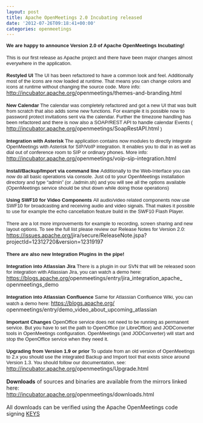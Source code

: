 ```yaml
---
layout: post
title: Apache OpenMeetings 2.0 Incubating released
date: '2012-07-26T09:18:41+00:00'
categories: openmeetings
---
```

<span style="vertical-align:baseline;font-variant:normal;font-style:normal;font-size:13px;background-color:transparent;text-decoration:none;font-family:Arial;font-weight:bold">We are happy to announce Version 2.0 of Apache OpenMeetings Incubating!</span><br>
<span style="vertical-align:baseline;font-variant:normal;font-style:normal;font-size:13px;background-color:transparent;text-decoration:none;font-family:Arial;font-weight:bold"></span><br><span style="vertical-align:baseline;font-variant:normal;font-style:normal;font-size:13px;background-color:transparent;text-decoration:none;font-family:Arial;font-weight:normal">This is our first release as Apache project and there have been major changes almost everywhere in the application.</span><br>
<span style="vertical-align:baseline;font-variant:normal;font-style:normal;font-size:13px;background-color:transparent;text-decoration:none;font-family:Arial;font-weight:bold"></span><br><span style="vertical-align:baseline;font-variant:normal;font-style:normal;font-size:13px;background-color:transparent;text-decoration:none;font-family:Arial;font-weight:bold">Restyled UI </span><span style="vertical-align:baseline;font-variant:normal;font-style:normal;font-size:13px;background-color:transparent;text-decoration:none;font-family:Arial;font-weight:normal">The
 UI has been refactored to have a common look and feel. Additionally 
most of the icons are now loaded at runtime. That means you can change 
colors and icons at runtime without changing the source code. More info:
 </span><a href="http://incubator.apache.org/openmeetings/themes-and-branding.html" target="_blank"><span style="font-size:13px;font-family:Arial;color:#1155cc;background-color:transparent;font-weight:normal;font-style:normal;font-variant:normal;text-decoration:underline;vertical-align:baseline">http://incubator.apache.org/<wbr>openmeetings/themes-and-<wbr>branding.html</span></a><span style="vertical-align:baseline;font-variant:normal;font-style:normal;font-size:13px;background-color:transparent;text-decoration:none;font-family:Arial;font-weight:normal"></span><br>
<span style="vertical-align:baseline;font-variant:normal;font-style:normal;font-size:13px;background-color:transparent;text-decoration:none;font-family:Arial;font-weight:normal"></span><br><span style="vertical-align:baseline;font-variant:normal;font-style:normal;font-size:13px;background-color:transparent;text-decoration:none;font-family:Arial;font-weight:bold">New Calendar </span><span style="vertical-align:baseline;font-variant:normal;font-style:normal;font-size:13px;background-color:transparent;text-decoration:none;font-family:Arial;font-weight:normal">The
 calendar was completely refactored and got a new UI that was built from
 scratch that also adds some new functions. For example it is possible 
now to password protect invitations sent via the calendar. Further the 
timezone handling has been refactored and there is now also a SOAP/REST 
API to handle calendar Events ( </span><a href="http://incubator.apache.org/openmeetings/SoapRestAPI.html" target="_blank"><span style="font-size:13px;font-family:Arial;color:#1155cc;background-color:transparent;font-weight:normal;font-style:normal;font-variant:normal;text-decoration:underline;vertical-align:baseline">http://incubator.apache.org/<wbr>openmeetings/SoapRestAPI.html</span></a><span style="vertical-align:baseline;font-variant:normal;font-style:normal;font-size:13px;background-color:transparent;text-decoration:none;font-family:Arial;font-weight:normal"> )</span><br>
<span style="vertical-align:baseline;font-variant:normal;font-style:normal;font-size:13px;background-color:transparent;text-decoration:none;font-family:Arial;font-weight:normal"></span><br><span style="vertical-align:baseline;font-variant:normal;font-style:normal;font-size:13px;background-color:transparent;text-decoration:none;font-family:Arial;font-weight:bold">Integration with Asterisk </span><span style="vertical-align:baseline;font-variant:normal;font-style:normal;font-size:13px;background-color:transparent;text-decoration:none;font-family:Arial;font-weight:normal">The
 application contains now modules to directly integrate OpenMeetings 
with Asterisk for SIP/VoIP integration. It enables you to dial in as 
well as dial out of conference room to SIP or ordinary phones. More 
info: </span><a href="http://incubator.apache.org/openmeetings/voip-sip-integration.html" target="_blank"><span style="font-size:13px;font-family:Arial;color:#1155cc;background-color:transparent;font-weight:normal;font-style:normal;font-variant:normal;text-decoration:underline;vertical-align:baseline">http://incubator.apache.org/<wbr>openmeetings/voip-sip-<wbr>integration.html</span></a><span style="vertical-align:baseline;font-variant:normal;font-style:normal;font-size:13px;background-color:transparent;text-decoration:none;font-family:Arial;font-weight:normal"> </span><br>
<span style="vertical-align:baseline;font-variant:normal;font-style:normal;font-size:13px;background-color:transparent;text-decoration:none;font-family:Arial;font-weight:normal"></span><br><span style="vertical-align:baseline;font-variant:normal;font-style:normal;font-size:13px;background-color:transparent;text-decoration:none;font-family:Arial;font-weight:bold">Install/Backup/Import via command line </span><span style="vertical-align:baseline;font-variant:normal;font-style:normal;font-size:13px;background-color:transparent;text-decoration:none;font-family:Arial;font-weight:normal">Additionally
 to the Web-Interface you can now do all basic operations via console. Just cd to your OpenMeetings installation directory and type 
“admin” (or ./admin.sh) and you will see all the options available (OpenMeetings service
 should be shut down while doing those operations)</span><br><span style="vertical-align:baseline;font-variant:normal;font-style:normal;font-size:13px;background-color:transparent;text-decoration:none;font-family:Arial;font-weight:normal"></span><br>
<span style="vertical-align:baseline;font-variant:normal;font-style:normal;font-size:13px;background-color:transparent;text-decoration:none;font-family:Arial;font-weight:bold">Using SWF10 for Video Components </span><span style="vertical-align:baseline;font-variant:normal;font-style:normal;font-size:13px;background-color:transparent;text-decoration:none;font-family:Arial;font-weight:normal">All
 audio/video related components now use SWF10 for broadcasting and 
receiving audio and video signals. That makes it possible to use for 
example the echo cancellation feature build in the SWF10 Flash Player.</span><br><span style="vertical-align:baseline;font-variant:normal;font-style:normal;font-size:13px;background-color:transparent;text-decoration:none;font-family:Arial;font-weight:normal"></span><br>
<span style="vertical-align:baseline;font-variant:normal;font-style:normal;font-size:13px;background-color:transparent;text-decoration:none;font-family:Arial;font-weight:normal">There
 are a lot more improvements for example to recording, screen sharing 
and new layout options. To see the full list please review our Release 
Notes for Version 2.0:</span><br><a href="https://issues.apache.org/jira/secure/ReleaseNote.jspa?projectId=12312720&amp;version=12319197" target="_blank"><span style="font-size:13px;font-family:Arial;color:#1155cc;background-color:transparent;font-weight:normal;font-style:normal;font-variant:normal;text-decoration:underline;vertical-align:baseline">https://issues.apache.org/<wbr>jira/secure/ReleaseNote.jspa?<wbr>projectId=12312720&amp;version=<wbr>12319197</span></a><span style="vertical-align:baseline;font-variant:normal;font-style:normal;font-size:13px;background-color:transparent;text-decoration:none;font-family:Arial;font-weight:normal"></span><br>
<span style="vertical-align:baseline;font-variant:normal;font-style:normal;font-size:13px;background-color:transparent;text-decoration:none;font-family:Arial;font-weight:normal"></span><br><span style="vertical-align:baseline;font-variant:normal;font-style:normal;font-size:13px;background-color:transparent;text-decoration:none;font-family:Arial;font-weight:bold">There are also new Integration Plugins in the pipe!</span><br>
<span style="vertical-align:baseline;font-variant:normal;font-style:normal;font-size:13px;background-color:transparent;text-decoration:none;font-family:Arial;font-weight:normal"></span><br><span style="vertical-align:baseline;font-variant:normal;font-style:normal;font-size:13px;background-color:transparent;text-decoration:none;font-family:Arial;font-weight:bold">Integration into Atlassian Jira </span><span style="vertical-align:baseline;font-variant:normal;font-style:normal;font-size:13px;background-color:transparent;text-decoration:none;font-family:Arial;font-weight:normal">There is a plugin in our SVN that will be released soon for integration with Atlassian Jira, you can watch a demo here: </span><a href="https://blogs.apache.org/openmeetings/entry/jira_integration_apache_openmeetings_demo" target="_blank"><span style="font-size:13px;font-family:Arial;color:#1155cc;background-color:transparent;font-weight:normal;font-style:normal;font-variant:normal;text-decoration:underline;vertical-align:baseline">https://blogs.apache.org/<wbr>openmeetings/entry/jira_<wbr>integration_apache_<wbr>openmeetings_demo</span></a><span style="vertical-align:baseline;font-variant:normal;font-style:normal;font-size:13px;background-color:transparent;text-decoration:none;font-family:Arial;font-weight:normal"> </span><br>
<span style="vertical-align:baseline;font-variant:normal;font-style:normal;font-size:13px;background-color:transparent;text-decoration:none;font-family:Arial;font-weight:normal"></span><br><span style="vertical-align:baseline;font-variant:normal;font-style:normal;font-size:13px;background-color:transparent;text-decoration:none;font-family:Arial;font-weight:bold">Integration into Atlassian Confluence</span><span style="vertical-align:baseline;font-variant:normal;font-style:normal;font-size:13px;background-color:transparent;text-decoration:none;font-family:Arial;font-weight:normal"> Same for Atlassian Confluence Wiki, you can watch a demo here: </span><a href="https://blogs.apache.org/openmeetings/entry/demo_video_about_upcoming_atlassian" target="_blank"><span style="font-size:13px;font-family:Arial;color:#1155cc;background-color:transparent;font-weight:normal;font-style:normal;font-variant:normal;text-decoration:underline;vertical-align:baseline">https://blogs.apache.org/<wbr>openmeetings/entry/demo_video_<wbr>about_upcoming_atlassian</span></a><span style="vertical-align:baseline;font-variant:normal;font-style:normal;font-size:13px;background-color:transparent;text-decoration:none;font-family:Arial;font-weight:normal"> </span><br>
<span style="vertical-align:baseline;font-variant:normal;font-style:normal;font-size:13px;background-color:transparent;text-decoration:none;font-family:Arial;font-weight:normal"></span><br><span style="vertical-align:baseline;font-variant:normal;font-style:normal;font-size:13px;background-color:transparent;text-decoration:none;font-family:Arial;font-weight:bold">Important Changes </span><span style="vertical-align:baseline;font-variant:normal;font-style:normal;font-size:13px;background-color:transparent;text-decoration:none;font-family:Arial;font-weight:normal">OpenOffice
 service does not need to be running as permanent service. But you have to set the 
path to OpenOffice (or LibreOffice) and JODConverter tools in 
OpenMeetings configuration. OpenMeetings (and JODConverter) will start 
and stop the OpenOffice service when they need it.</span><br><span style="vertical-align:baseline;font-variant:normal;font-style:normal;font-size:13px;background-color:transparent;text-decoration:none;font-family:Arial;font-weight:normal"></span><br>
<span style="vertical-align:baseline;font-variant:normal;font-style:normal;font-size:13px;background-color:transparent;text-decoration:none;font-family:Arial;font-weight:bold">Upgrading from</span><span style="vertical-align:baseline;font-variant:normal;font-style:normal;font-size:13px;background-color:transparent;text-decoration:none;font-family:Arial;font-weight:normal"> </span><span style="vertical-align:baseline;font-variant:normal;font-style:normal;font-size:13px;background-color:transparent;text-decoration:none;font-family:Arial;font-weight:bold">Version 1.9 or prior</span><span style="vertical-align:baseline;font-variant:normal;font-style:normal;font-size:13px;background-color:transparent;text-decoration:none;font-family:Arial;font-weight:normal">
 To update from an old version of OpenMeetings to 2.x you should use the
 integrated Backup and Import tool that exists since around Version 1.3.
 You should follow our documentation, see: </span><a href="http://incubator.apache.org/openmeetings/Upgrade.html" target="_blank"><span style="font-size:13px;font-family:Arial;color:#1155cc;background-color:transparent;font-weight:normal;font-style:normal;font-variant:normal;text-decoration:underline;vertical-align:baseline">http://incubator.apache.org/<wbr>openmeetings/Upgrade.html</span></a><span style="vertical-align:baseline;font-variant:normal;font-style:normal;font-size:13px;background-color:transparent;text-decoration:none;font-family:Arial;font-weight:normal"> </span><br clear="all">
<br><b>Downloads</b> of sources and binaries are available from the mirrors linked here:<br><a href="http://incubator.apache.org/openmeetings/downloads.html" target="_blank">http://incubator.apache.org/<wbr>openmeetings/downloads.html</a><br>
<br>All downloads can be verified using the Apache OpenMeetings code
				signing
				<a href="http://www.apache.org/dist/incubator/openmeetings/KEYS" target="_blank">KEYS</a>

